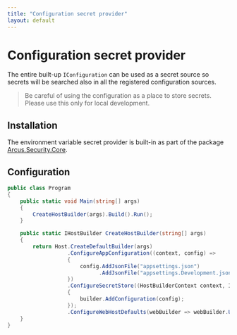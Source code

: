 ```yaml
---
title: "Configuration secret provider"
layout: default
---
```


# Configuration secret provider
The entire built-up `IConfiguration` can be used as a secret source so secrets will be searched also in all the registered configuration sources.

> Be careful of using the configuration as a place to store secrets. Please use this only for local development.

## Installation
The environment variable secret provider is built-in as part of the package [Arcus.Security.Core](https://www.nuget.org/packages/Arcus.Security.Core).

## Configuration

```csharp
public class Program
{
    public static void Main(string[] args)
    {
        CreateHostBuilder(args).Build().Run();
    }

    public static IHostBuilder CreateHostBuilder(string[] args)
    {    
        return Host.CreateDefaultBuilder(args)
                   .ConfigureAppConfiguration((context, config) => 
                   {
                       config.AddJsonFile("appsettings.json")
                             .AddJsonFile("appsettings.Development.json");
                   })
                   .ConfigureSecretStore((HostBuilderContext context, IConfiguration config, SecretStoreBuilder builder) =>
                   {
                       builder.AddConfiguration(config);
                   });
                   .ConfigureWebHostDefaults(webBuilder => webBuilder.UseStartup<Startup>());
    }
}
```